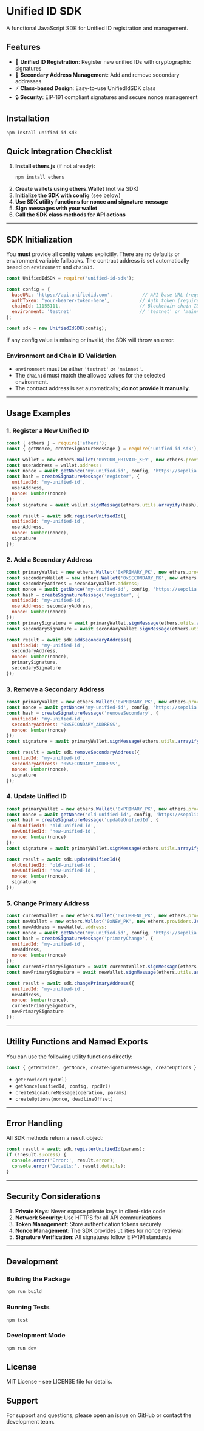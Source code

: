 # Unified ID SDK

A functional JavaScript SDK for Unified ID registration and management.

## Features

- 📝 **Unified ID Registration**: Register new unified IDs with cryptographic signatures
- 🔗 **Secondary Address Management**: Add and remove secondary addresses
- ⚡ **Class-based Design**: Easy-to-use UnifiedIdSDK class
- 🔒 **Security**: EIP-191 compliant signatures and secure nonce management

## Installation

```bash
npm install unified-id-sdk
```

## Quick Integration Checklist

1. **Install ethers.js** (if not already):
   ```bash
   npm install ethers
   ```
2. **Create wallets using ethers.Wallet** (not via SDK)
3. **Initialize the SDK with config** (see below)
4. **Use SDK utility functions for nonce and signature message**
5. **Sign messages with your wallet**
6. **Call the SDK class methods for API actions**

---

## SDK Initialization

You **must** provide all config values explicitly. There are no defaults or environment variable fallbacks. The contract address is set automatically based on `environment` and `chainId`.

```javascript
const UnifiedIdSDK = require('unified-id-sdk');

const config = {
  baseURL: 'https://api.unifiedid.com',           // API base URL (required)
  authToken: 'your-bearer-token-here',           // Auth token (required)
  chainId: 11155111,                             // Blockchain chain ID (required, e.g. Sepolia)
  environment: 'testnet'                         // 'testnet' or 'mainnet' (required)
};

const sdk = new UnifiedIdSDK(config);
```

If any config value is missing or invalid, the SDK will throw an error.

### Environment and Chain ID Validation

- `environment` must be either `'testnet'` or `'mainnet'`.
- The `chainId` must match the allowed values for the selected environment.
- The contract address is set automatically; **do not provide it manually**.

---

## Usage Examples

### 1. Register a New Unified ID

```javascript
const { ethers } = require('ethers');
const { getNonce, createSignatureMessage } = require('unified-id-sdk');

const wallet = new ethers.Wallet('0xYOUR_PRIVATE_KEY', new ethers.providers.JsonRpcProvider('https://sepolia.infura.io/v3/YOUR_PROJECT_ID'));
const userAddress = wallet.address;
const nonce = await getNonce('my-unified-id', config, 'https://sepolia.infura.io/v3/YOUR_PROJECT_ID');
const hash = createSignatureMessage('register', {
  unifiedId: 'my-unified-id',
  userAddress,
  nonce: Number(nonce)
});
const signature = await wallet.signMessage(ethers.utils.arrayify(hash));

const result = await sdk.registerUnifiedId({
  unifiedId: 'my-unified-id',
  userAddress,
  nonce: Number(nonce),
  signature
});
```

### 2. Add a Secondary Address

```javascript
const primaryWallet = new ethers.Wallet('0xPRIMARY_PK', new ethers.providers.JsonRpcProvider('https://sepolia.infura.io/v3/YOUR_PROJECT_ID'));
const secondaryWallet = new ethers.Wallet('0xSECONDARY_PK', new ethers.providers.JsonRpcProvider('https://sepolia.infura.io/v3/YOUR_PROJECT_ID'));
const secondaryAddress = secondaryWallet.address;
const nonce = await getNonce('my-unified-id', config, 'https://sepolia.infura.io/v3/YOUR_PROJECT_ID');
const hash = createSignatureMessage('register', {
  unifiedId: 'my-unified-id',
  userAddress: secondaryAddress,
  nonce: Number(nonce)
});
const primarySignature = await primaryWallet.signMessage(ethers.utils.arrayify(hash));
const secondarySignature = await secondaryWallet.signMessage(ethers.utils.arrayify(hash));

const result = await sdk.addSecondaryAddress({
  unifiedId: 'my-unified-id',
  secondaryAddress,
  nonce: Number(nonce),
  primarySignature,
  secondarySignature
});
```

### 3. Remove a Secondary Address

```javascript
const primaryWallet = new ethers.Wallet('0xPRIMARY_PK', new ethers.providers.JsonRpcProvider('https://sepolia.infura.io/v3/YOUR_PROJECT_ID'));
const nonce = await getNonce('my-unified-id', config, 'https://sepolia.infura.io/v3/YOUR_PROJECT_ID');
const hash = createSignatureMessage('removeSecondary', {
  unifiedId: 'my-unified-id',
  secondaryAddress: '0xSECONDARY_ADDRESS',
  nonce: Number(nonce)
});
const signature = await primaryWallet.signMessage(ethers.utils.arrayify(hash));

const result = await sdk.removeSecondaryAddress({
  unifiedId: 'my-unified-id',
  secondaryAddress: '0xSECONDARY_ADDRESS',
  nonce: Number(nonce),
  signature
});
```

### 4. Update Unified ID

```javascript
const primaryWallet = new ethers.Wallet('0xPRIMARY_PK', new ethers.providers.JsonRpcProvider('https://sepolia.infura.io/v3/YOUR_PROJECT_ID'));
const nonce = await getNonce('old-unified-id', config, 'https://sepolia.infura.io/v3/YOUR_PROJECT_ID');
const hash = createSignatureMessage('updateUnifiedId', {
  oldUnifiedId: 'old-unified-id',
  newUnifiedId: 'new-unified-id',
  nonce: Number(nonce)
});
const signature = await primaryWallet.signMessage(ethers.utils.arrayify(hash));

const result = await sdk.updateUnifiedId({
  oldUnifiedId: 'old-unified-id',
  newUnifiedId: 'new-unified-id',
  nonce: Number(nonce),
  signature
});
```

### 5. Change Primary Address

```javascript
const currentWallet = new ethers.Wallet('0xCURRENT_PK', new ethers.providers.JsonRpcProvider('https://sepolia.infura.io/v3/YOUR_PROJECT_ID'));
const newWallet = new ethers.Wallet('0xNEW_PK', new ethers.providers.JsonRpcProvider('https://sepolia.infura.io/v3/YOUR_PROJECT_ID'));
const newAddress = newWallet.address;
const nonce = await getNonce('my-unified-id', config, 'https://sepolia.infura.io/v3/YOUR_PROJECT_ID');
const hash = createSignatureMessage('primaryChange', {
  unifiedId: 'my-unified-id',
  newAddress,
  nonce: Number(nonce)
});
const currentPrimarySignature = await currentWallet.signMessage(ethers.utils.arrayify(hash));
const newPrimarySignature = await newWallet.signMessage(ethers.utils.arrayify(hash));

const result = await sdk.changePrimaryAddress({
  unifiedId: 'my-unified-id',
  newAddress,
  nonce: Number(nonce),
  currentPrimarySignature,
  newPrimarySignature
});
```

---

## Utility Functions and Named Exports

You can use the following utility functions directly:

```javascript
const { getProvider, getNonce, createSignatureMessage, createOptions } = require('unified-id-sdk');
```
- `getProvider(rpcUrl)`
- `getNonce(unifiedId, config, rpcUrl)`
- `createSignatureMessage(operation, params)`
- `createOptions(nonce, deadlineOffset)`

---

## Error Handling

All SDK methods return a result object:

```javascript
const result = await sdk.registerUnifiedId(params);
if (!result.success) {
  console.error('Error:', result.error);
  console.error('Details:', result.details);
}
```

---

## Security Considerations

1. **Private Keys**: Never expose private keys in client-side code
2. **Network Security**: Use HTTPS for all API communications
3. **Token Management**: Store authentication tokens securely
4. **Nonce Management**: The SDK provides utilities for nonce retrieval
5. **Signature Verification**: All signatures follow EIP-191 standards

---

## Development

### Building the Package

```bash
npm run build
```

### Running Tests

```bash
npm test
```

### Development Mode

```bash
npm run dev
```

## License

MIT License - see LICENSE file for details.

## Support

For support and questions, please open an issue on GitHub or contact the development team. 